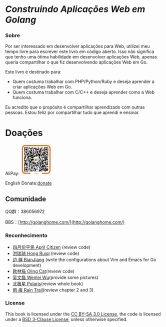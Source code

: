 ***Construindo Aplicações Web em Golang***
======================================

### Sobre

Por ser interessado em desenvolver aplicações para Web, utilizei meu tempo livre para escrever este livro em código aberto. Isso não significa que tenho uma ótima habilidade em desenvolver aplicações Web, apenas queria compartilhar o que fiz desenvolvendo aplicações Web em Go.

Este livro é destinado para:
- Quem costuma trabalhar com PHP/Python/Ruby e deseja aprender a criar aplicações Web em Go.
- Quem costuma trabalhar com C/C++ e deseja aprender como a Web funciona.

Eu acredito que o propósito é compartilhar aprendizado com outras pessoas. Estou feliz por compartilhar tudo que aprendi e ensinar.

# Doações

AliPay: <img src="../zh/images/alipay.png" alt="alipay" width="100" height="100">

English Donate:[donate](http://beego.me/donate)

## Comunidade
QQ群：386056972

BBS：[http://golanghome.com/](http://golanghome.com/)

### Reconhecimento

 - [四月份平民 April Citizen](https://plus.google.com/110445767383269817959) (review code)
 - [洪瑞琦 Hong Ruiqi](https://github.com/hongruiqi) (review code)
 - [边  疆 BianJiang](https://github.com/border) (write the configurations about Vim and Emacs for Go development)
 - [欧林猫 Oling Cat](https://github.com/OlingCat)(review code)
 - [吴文磊 Wenlei Wu](mailto:spadesacn@gmail.com)(provide some pictures)
 - [北极星 Polaris](https://github.com/polaris1119)(review whole book)
 - [雨  痕 Rain Trail](https://github.com/qyuhen)(review chapter 2 and 3)

### License

This book is licensed under the [CC BY-SA 3.0 License](http://creativecommons.org/licenses/by-sa/3.0/),
the code is licensed under a [BSD 3-Clause License](<https://github.com/astaxie/build-web-application-with-golang/blob/master/LICENSE.md>), unless otherwise specified.

